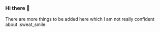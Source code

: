 ### Hi there 👋

<!--
**VivekSil/VivekSil** is a ✨ _special_ ✨ repository because its `README.md` (this file) appears on your GitHub profile.

Here are some ideas to get you started:

- -🔭 I’m currently working on Machine Learning
- -🌱 I’m currently learning how to make efficient ML models
- -👯 I’m looking to collaborate on ML projects 
- -🤔 I’m looking for help with web development
- -💬 Ask me about ML, Mathematics
- -📫 How to reach me: Linkedin
- -😄 Pronouns: He/Him
- ⚡ Fun fact: ...
--> There are more things to be added here which I am not really confident about :sweat_smile: 
